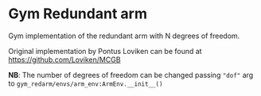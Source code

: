 # Gym Redundant arm

Gym implementation of the redundant arm with N degrees of freedom.

Original implementation by Pontus Loviken can be found at https://github.com/Loviken/MCGB

**NB**: The number of degrees of freedom can be changed passing `"dof"` arg to `gym_redarm/envs/arm_env:ArmEnv.__init__()`
